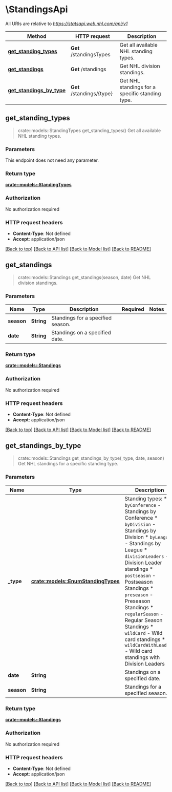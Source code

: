 # \StandingsApi

All URIs are relative to *https://statsapi.web.nhl.com/api/v1*

Method | HTTP request | Description
------------- | ------------- | -------------
[**get_standing_types**](StandingsApi.md#get_standing_types) | **Get** /standingsTypes | Get all available NHL standing types.
[**get_standings**](StandingsApi.md#get_standings) | **Get** /standings | Get NHL division standings.
[**get_standings_by_type**](StandingsApi.md#get_standings_by_type) | **Get** /standings/{type} | Get NHL standings for a specific standing type.



## get_standing_types

> crate::models::StandingTypes get_standing_types()
Get all available NHL standing types.

### Parameters

This endpoint does not need any parameter.

### Return type

[**crate::models::StandingTypes**](StandingTypes.md)

### Authorization

No authorization required

### HTTP request headers

- **Content-Type**: Not defined
- **Accept**: application/json

[[Back to top]](#) [[Back to API list]](../README.md#documentation-for-api-endpoints) [[Back to Model list]](../README.md#documentation-for-models) [[Back to README]](../README.md)


## get_standings

> crate::models::Standings get_standings(season, date)
Get NHL division standings.

### Parameters


Name | Type | Description  | Required | Notes
------------- | ------------- | ------------- | ------------- | -------------
**season** | **String** | Standings for a specified season. |  | 
**date** | **String** | Standings on a specified date. |  | 

### Return type

[**crate::models::Standings**](Standings.md)

### Authorization

No authorization required

### HTTP request headers

- **Content-Type**: Not defined
- **Accept**: application/json

[[Back to top]](#) [[Back to API list]](../README.md#documentation-for-api-endpoints) [[Back to Model list]](../README.md#documentation-for-models) [[Back to README]](../README.md)


## get_standings_by_type

> crate::models::Standings get_standings_by_type(_type, date, season)
Get NHL standings for a specific standing type.

### Parameters


Name | Type | Description  | Required | Notes
------------- | ------------- | ------------- | ------------- | -------------
**_type** | [**crate::models::EnumStandingTypes**](.md) | Standing types:   * `byConference` - Standings by Conference   * `byDivision` - Standings by Division   * `byLeague` - Standings by League   * `divisionLeaders` - Division Leader standings   * `postseason` - Postseason Standings   * `preseason` - Preseason Standings   * `regularSeason` - Regular Season Standings   * `wildCard` - Wild card standings   * `wildCardWithLeaders` - Wild card standings with Division Leaders  | Required | 
**date** | **String** | Standings on a specified date. |  | 
**season** | **String** | Standings for a specified season. |  | 

### Return type

[**crate::models::Standings**](Standings.md)

### Authorization

No authorization required

### HTTP request headers

- **Content-Type**: Not defined
- **Accept**: application/json

[[Back to top]](#) [[Back to API list]](../README.md#documentation-for-api-endpoints) [[Back to Model list]](../README.md#documentation-for-models) [[Back to README]](../README.md)

